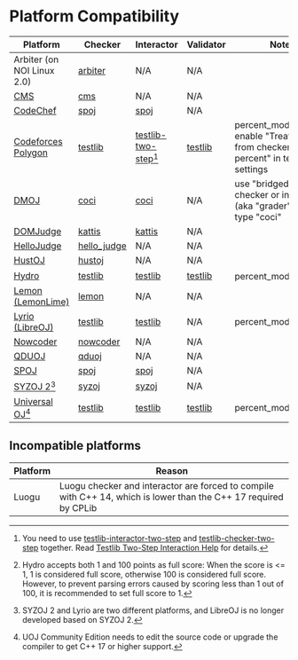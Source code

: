 # Platform Compatibility

| Platform                                                                    | Checker                            | Interactor                                          | Validator                    | Note                                                                                |
| --------------------------------------------------------------------------- | ---------------------------------- | --------------------------------------------------- | ---------------------------- | ----------------------------------------------------------------------------------- |
| Arbiter (on NOI Linux 2.0)                                                  | [arbiter][arbiter-checker]         | N/A                                                 | N/A                          |                                                                                     |
| [CMS](https://cms-dev.github.io/)                                           | [cms][cms-checker]                 | N/A                                                 | N/A                          |                                                                                     |
| [CodeChef](https://www.codechef.com/)                                       | [spoj][spoj-checker]               | [spoj][spoj-interactor]                             | N/A                          |                                                                                     |
| [Codeforces Polygon](https://polygon.codeforces.com)                        | [testlib][testlib-checker]         | [testlib-two-step][testlib-interactor-two-step][^1] | [testlib][testlib-validator] | percent_mode=true, enable "Treat points from checker as a percent" in test settings |
| [DMOJ](https://dmoj.ca/)                                                    | [coci][coci-checker]               | [coci][coci-interactor]                             | N/A                          | use "bridged" checker or interactor (aka "grader") with type "coci"                 |
| [DOMJudge](https://www.domjudge.org/)                                       | [kattis][kattis-checker]           | [kattis][kattis-interactor]                         | N/A                          |                                                                                     |
| [HelloJudge](https://yt2soj.top/rs/)                                        | [hello_judge][hello_judge-checker] | N/A                                                 | N/A                          |                                                                                     |
| [HustOJ](http://www.hustoj.org/)                                            | [hustoj][hustoj-checker]           | N/A                                                 | N/A                          |                                                                                     |
| [Hydro](https://hydro.ac)                                                   | [testlib][testlib-checker]         | [testlib][testlib-interactor]                       | [testlib][testlib-validator] | percent_mode=false[^2]                                                              |
| [Lemon (LemonLime)](https://github.com/Project-LemonLime/Project_LemonLime) | [lemon][lemon-checker]             | N/A                                                 | N/A                          |                                                                                     |
| [Lyrio (LibreOJ)](https://github.com/lyrio-dev/lyrio)                       | [testlib][testlib-checker]         | [testlib][testlib-interactor]                       | N/A                          | percent_mode=true                                                                   |
| [Nowcoder](https://www.nowcoder.com/)                                       | [nowcoder][nowcoder-checker]       | N/A                                                 | N/A                          |                                                                                     |
| [QDUOJ](https://qduoj.com/)                                                 | [qduoj][qduoj-checker]             | N/A                                                 | N/A                          |                                                                                     |
| [SPOJ](https://www.spoj.com/)                                               | [spoj][spoj-checker]               | [spoj][spoj-interactor]                             | N/A                          |                                                                                     |
| [SYZOJ 2](https://github.com/syzoj/syzoj)[^3]                               | [syzoj][syzoj-checker]             | [syzoj][syzoj-interactor]                           | N/A                          |                                                                                     |
| [Universal OJ](https://uoj.ac)[^4]                                          | [testlib][testlib-checker]         | [testlib][testlib-interactor]                       | [testlib][testlib-validator] | percent_mode=false                                                                  |

[^1]: You need to use [testlib-interactor-two-step] and [testlib-checker-two-step] together. Read [Testlib Two-Step Interaction Help](include/testlib/two_step_interaction_help.md) for details.
[^2]: Hydro accepts both 1 and 100 points as full score: When the score is <= 1, 1 is considered full score, otherwise 100 is considered full score. However, to prevent parsing errors caused by scoring less than 1 out of 100, it is recommended to set full score to 1.
[^3]: SYZOJ 2 and Lyrio are two different platforms, and LibreOJ is no longer developed based on SYZOJ 2.
[^4]: UOJ Community Edition needs to edit the source code or upgrade the compiler to get C++ 17 or higher support.

[arbiter-checker]: include/arbiter/checker.hpp
[cms-checker]: include/cms/checker.hpp
[coci-checker]: include/coci/checker.hpp
[coci-interactor]: include/coci/interactor.hpp
[hello_judge-checker]: include/hello_judge/checker.hpp
[hustoj-checker]: include/hustoj/checker.hpp
[kattis-checker]: include/kattis/checker.hpp
[kattis-interactor]: include/kattis/interactor.hpp
[lemon-checker]: include/lemon/checker.hpp
[nowcoder-checker]: include/nowcoder/checker.hpp
[qduoj-checker]: include/qduoj/checker.hpp
[spoj-checker]: include/spoj/checker.hpp
[spoj-interactor]: include/spoj/interactor.hpp
[syzoj-checker]: include/syzoj/checker.hpp
[syzoj-interactor]: include/syzoj/interactor.hpp
[testlib-checker]: include/testlib/checker.hpp
[testlib-checker-two-step]: include/testlib/checker_two_step.cpp
[testlib-interactor]: include/testlib/interactor.hpp
[testlib-interactor-two-step]: include/testlib/interactor_two_step.hpp
[testlib-validator]: include/testlib/validator.hpp

## Incompatible platforms

| Platform | Reason                                                                                                           |
| -------- | ---------------------------------------------------------------------------------------------------------------- |
| Luogu    | Luogu checker and interactor are forced to compile with C++ 14, which is lower than the C++ 17 required by CPLib |
